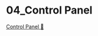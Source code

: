 # 04_Control Panel

[Control Panel &#128279;](https://alison.com/topic/learn/84251/topic-b-demo-1-control-panel)
